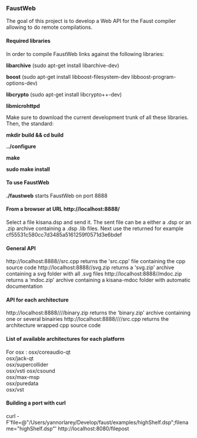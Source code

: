 
### FaustWeb ###


The goal of this project is to develop a Web API for the Faust compiler allowing to do remote compilations.

#### Required libraries ####

In order to compile FaustWeb links against the following libraries:

**libarchive** 	(sudo apt-get install libarchive-dev)

**boost** 		(sudo apt-get install libboost-filesystem-dev  libboost-program-options-dev)

**libcrypto** (sudo apt-get install libcrypto++-dev)

**libmicrohttpd**

Make sure to download the current development trunk of all these libraries. Then, the standard:

**mkdir build && cd build**

**../configure**

**make**

**sudo make install**

#### To use FaustWeb ####

**./faustweb**  starts FaustWeb on port 8888

#### From a browser at URL http://localhost:8888/ ####

Select a file kisana.dsp and send it. The sent file can be a either a .dsp or an .zip archive containing a .dsp .lib files. Next use the returned <key> for example cf55531c580cc7d3485a5161259f0571d3e6bdef

#### General API ####

http://localhost:8888/<key>/src.cpp	returns the 'src.cpp' file containing the cpp source code 
http://localhost:8888/<key>/svg.zip	returns a 'svg.zip' archive containing a svg folder with all .svg files
http://localhost:8888/<key>/mdoc.zip	returns a ’mdoc.zip' archive  containing a kisana-mdoc folder with automatic documentation

#### API for each architecture ####

http://localhost:8888/<key>/<plateforme>/<architecture>/binary.zip	returns the 'binary.zip' archive containing  one or several binairies
http://localhost:8888/<key>/<plateforme>/<architecture>/src.cpp	returns the architecture wrapped cpp source code 

#### List of available architectures for each platform ####

For osx :
	osx/coreaudio-qt	
	osx/jack-qt				
	osx/supercollider	
	osx/vsti
	osx/csound		
	osx/max-msp		
	osx/puredata	
	osx/vst


#### Building a port with curl ####
curl -F'file=@"/Users/yannorlarey/Develop/faust/examples/highShelf.dsp";filename="highShelf.dsp"'  http://localhost:8080/filepost
